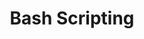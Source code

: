 ---
title: "Bash Scripting"
level: 2
category: "programming-language"
tags: 
  - "networking"
description: "I occasionally write simple Bash scripts to automate tasks for development, as well as dealing with Bash scripts when making changes to command line tools (such as profile settings and crontab)."
---